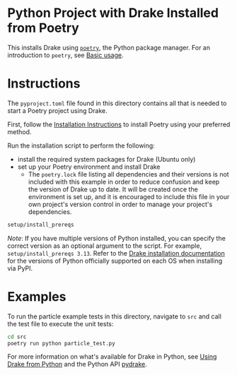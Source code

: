# Python Project with Drake Installed from Poetry

This installs Drake using [`poetry`](https://python-poetry.org/),
the Python package manager. For an introduction to `poetry`,
see [Basic usage](https://python-poetry.org/docs/basic-usage/).

# Instructions

The `pyproject.toml` file found in this directory contains all
that is needed to start a Poetry project using Drake.

First, follow the [Installation Instructions](https://python-poetry.org/docs/#installation)
to install Poetry using your preferred method.

Run the installation script to perform the following:

* install the required system packages for Drake (Ubuntu only)
* set up your Poetry environment and install Drake
  - The `poetry.lock` file listing all dependencies and their versions is not
    included with this example in order to reduce confusion and keep the version
    of Drake up to date. It will be created once the environment is set up,
    and it is encouraged to include this file in your own project's version
    control in order to manage your project's dependencies.

```bash
setup/install_prereqs
```

*Note*: If you have multiple versions of Python installed,
you can specify the correct version as an optional argument
to the script. For example, `setup/install_prereqs 3.13`.
Refer to the
[Drake installation documentation](https://drake.mit.edu/installation.html)
for the versions of Python officially supported on each OS
when installing via PyPI.

# Examples

To run the particle example tests in this directory,
navigate to `src` and call the test file to execute the unit tests:

```bash
cd src
poetry run python particle_test.py
```

For more information on what's available for Drake in Python,
see [Using Drake from Python](https://drake.mit.edu/python_bindings.html)
and the Python API [pydrake](https://drake.mit.edu/pydrake/index.html).
